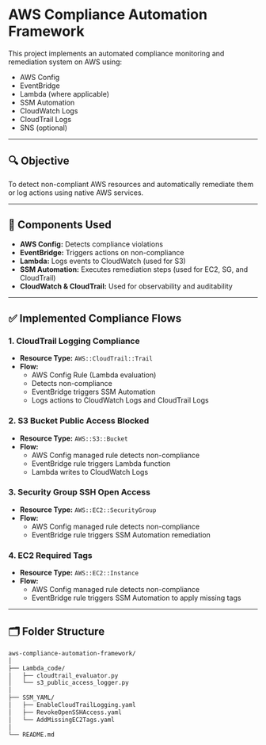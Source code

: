 # AWS Compliance Automation Framework

This project implements an automated compliance monitoring and remediation system on AWS using:
- AWS Config
- EventBridge
- Lambda (where applicable)
- SSM Automation
- CloudWatch Logs
- CloudTrail Logs
- SNS (optional)

---

## 🔍 Objective

To detect non-compliant AWS resources and automatically remediate them or log actions using native AWS services.

---

## 🧩 Components Used

- **AWS Config:** Detects compliance violations  
- **EventBridge:** Triggers actions on non-compliance  
- **Lambda:** Logs events to CloudWatch (used for S3)  
- **SSM Automation:** Executes remediation steps (used for EC2, SG, and CloudTrail)  
- **CloudWatch & CloudTrail:** Used for observability and auditability  

---

## ✅ Implemented Compliance Flows

### 1. CloudTrail Logging Compliance

- **Resource Type:** `AWS::CloudTrail::Trail`
- **Flow:**
  - AWS Config Rule (Lambda evaluation)
  - Detects non-compliance
  - EventBridge triggers SSM Automation
  - Logs actions to CloudWatch Logs and CloudTrail Logs

### 2. S3 Bucket Public Access Blocked

- **Resource Type:** `AWS::S3::Bucket`
- **Flow:**
  - AWS Config managed rule detects non-compliance
  - EventBridge rule triggers Lambda function
  - Lambda writes to CloudWatch Logs

### 3. Security Group SSH Open Access

- **Resource Type:** `AWS::EC2::SecurityGroup`
- **Flow:**
  - AWS Config managed rule detects non-compliance
  - EventBridge rule triggers SSM Automation remediation

### 4. EC2 Required Tags

- **Resource Type:** `AWS::EC2::Instance`
- **Flow:**
  - AWS Config managed rule detects non-compliance
  - EventBridge rule triggers SSM Automation to apply missing tags

---

## 🗂️ Folder Structure

```bash
aws-compliance-automation-framework/
│
├── Lambda_code/
│   ├── cloudtrail_evaluator.py
│   └── s3_public_access_logger.py
│
├── SSM_YAML/
│   ├── EnableCloudTrailLogging.yaml
│   ├── RevokeOpenSSHAccess.yaml
│   └── AddMissingEC2Tags.yaml
│
└── README.md
